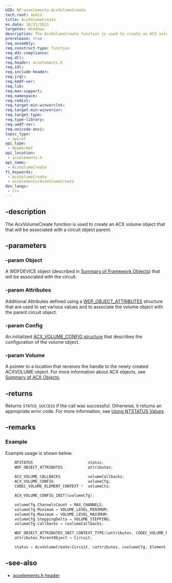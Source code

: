 ```yaml
---
UID: NF:acxelements.AcxVolumeCreate
tech.root: audio 
title: AcxVolumeCreate
ms.date: 10/21/2021
targetos: Windows
description: The AcxVolumeCreate function is used to create an ACX volume object that that will be associated with a circuit object parent. 
prerelease: true
req.assembly: 
req.construct-type: function
req.ddi-compliance: 
req.dll: 
req.header: acxelements.h
req.idl: 
req.include-header: 
req.irql: 
req.kmdf-ver: 
req.lib: 
req.max-support: 
req.namespace: 
req.redist: 
req.target-min-winverclnt: 
req.target-min-winversvr: 
req.target-type: 
req.type-library: 
req.umdf-ver: 
req.unicode-ansi: 
topic_type:
 - apiref
api_type:
 - HeaderDef
api_location:
 - acxelements.h
api_name:
 - AcxVolumeCreate
f1_keywords:
 - AcxVolumeCreate
 - acxelements/AcxVolumeCreate
dev_langs:
 - c++
---
```


## -description

The AcxVolumeCreate function is used to create an ACX volume object that that will be associated with a circuit object parent. 

## -parameters

### -param Object

A WDFDEVICE object (described in  [Summary of Framework Objects](/windows-hardware/drivers/wdf/summary-of-framework-objects)) that will be associated with the circuit. 

### -param Attributes

Additional Attributes defined using a [WDF_OBJECT_ATTRIBUTES](/windows-hardware/drivers/ddi/wdfobject/ns-wdfobject-_wdf_object_attributes) structure that are used to set various values and to associate the volume object with the parent circuit object.

### -param Config

An initialized [ACX_VOLUME_CONFIG structure](ns-acxelements-acx_volume_config.md) that describes the configuration of the volume object.

### -param Volume

A pointer to a location that receives the handle to the newly created ACXVOLUME object. For more information about ACX objects, see [Summary of ACX Objects](/windows-hardware/drivers/audio/acx-summary-of-objects). 

## -returns

Returns `STATUS_SUCCESS` if the call was successful. Otherwise, it returns an appropriate error code. For more information, see [Using NTSTATUS Values](/windows-hardware/drivers/kernel/using-ntstatus-values).

## -remarks

### Example

Example usage is shown below.

```cpp
    NTSTATUS                        status;
    WDF_OBJECT_ATTRIBUTES           attributes;
 
    ACX_VOLUME_CALLBACKS            volumeCallbacks;
    ACX_VOLUME_CONFIG               volumeCfg;
    CODEC_VOLUME_ELEMENT_CONTEXT *  volumeCtx;

    ACX_VOLUME_CONFIG_INIT(&volumeCfg);

    volumeCfg.ChannelsCount = MAX_CHANNELS;
    volumeCfg.Minimum = VOLUME_LEVEL_MINIMUM;
    volumeCfg.Maximum = VOLUME_LEVEL_MAXIMUM;
    volumeCfg.SteppingDelta = VOLUME_STEPPING;
    volumeCfg.Callbacks = &volumeCallbacks;

    WDF_OBJECT_ATTRIBUTES_INIT_CONTEXT_TYPE(&attributes, CODEC_VOLUME_ELEMENT_CONTEXT);
    attributes.ParentObject = Circuit;

    status = AcxVolumeCreate(Circuit, &attributes, &volumeCfg, Element);
```

## -see-also

- [acxelements.h header](index.md)

